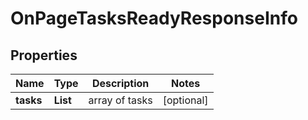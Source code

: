# OnPageTasksReadyResponseInfo


## Properties

| Name | Type | Description | Notes |
|------------ | ------------- | ------------- | -------------|
**tasks** | **List<OnPageTasksReadyTaskInfo>** | array of tasks |[optional]|